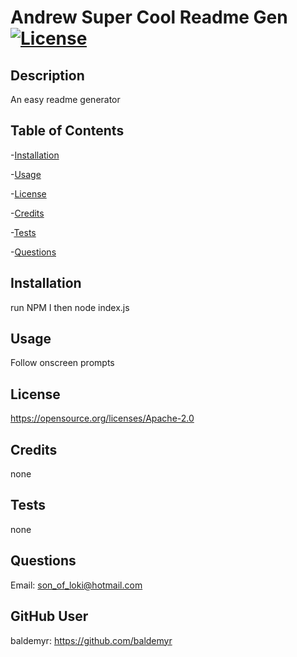    # Andrew Super Cool Readme Gen [![License](https://img.shields.io/badge/License-Apache%202.0-blue.svg)](https://opensource.org/licenses/Apache-2.0)
   ## Description
   An easy readme generator
   ## Table of Contents
-[Installation](#installation)

-[Usage](#usage)

-[License](#license)

-[Credits](#credits)

-[Tests](#tests)

-[Questions](#questions)
   ## Installation
   run NPM I then node index.js
   ## Usage
   Follow onscreen prompts
   ## License 
   https://opensource.org/licenses/Apache-2.0
   ## Credits 
   none
   ## Tests 
   none
   ## Questions 
   Email: son_of_loki@hotmail.com

   ## GitHub User 
   baldemyr: https://github.com/baldemyr



